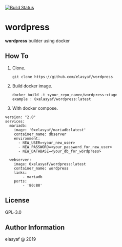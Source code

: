 [![Build Status](https://travis-ci.com/elasyaf/wordpress.svg?branch=master)](https://travis-ci.com/elasyaf/wordpress)

# wordpress

__wordpress__ builder using docker

## How To

1. Clone.

   ```
   git clone https://github.com/elasyaf/wordpress
   ```

2. Build docker image.
 
   ```
   docker build -t <your_repo_name>/wordpress:<tag> 
   example : 0xelasyaf/wordpress:latest
   ``` 

3. With docker compose.
 
```
version: "2.0"
services:
  mariadb:
    image: '0xelasyaf/mariadb:latest'
    container_name: dbserver
    environment:
      - NEW_USER=<your_new_user>
      - NEW_PASSWORD=<your_password_for_new_user>
      - NEW_DATABASE=<your_db_for_wordpress>

  webserver:
    image: 0xelasyaf/wordpress:latest
    container_name: wordpress
    links:
        - mariadb
    ports:
        - '80:80'

 ``` 

License
------------------

GPL-3.0


Author Information
------------------

elasyaf @ 2019

